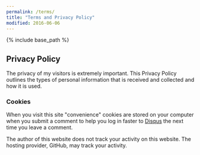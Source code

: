 ```yaml
---
permalink: /terms/
title: "Terms and Privacy Policy"
modified: 2016-06-06
---
```


{% include base_path %}

## Privacy Policy

The privacy of my visitors is extremely important. This Privacy Policy outlines the types of personal information that is received and collected and how it is used.

### Cookies

When you visit this site "convenience" cookies are stored on your computer when you submit a comment to help you log in faster to [Disqus](http://disqus.com) the next time you leave a comment.

The author of this website does not track your activity on this website. The hosting provider, GitHub, may track your activity.
